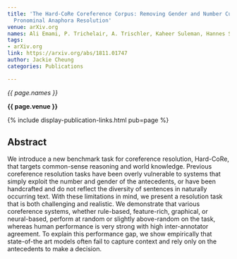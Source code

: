 ```yaml
---
title: 'The Hard-CoRe Coreference Corpus: Removing Gender and Number Cues for Difficult
  Pronominal Anaphora Resolution'
venue: arXiv.org
names: Ali Emami, P. Trichelair, A. Trischler, Kaheer Suleman, Hannes Schulz, J. Cheung
tags:
- arXiv.org
link: https://arxiv.org/abs/1811.01747
author: Jackie Cheung
categories: Publications

---
```


*{{ page.names }}*

**{{ page.venue }}**

{% include display-publication-links.html pub=page %}

## Abstract

We introduce a new benchmark task for coreference resolution, Hard-CoRe, that targets common-sense reasoning and world knowledge. Previous coreference resolution tasks have been overly vulnerable to systems that simply exploit the number and gender of the antecedents, or have been handcrafted and do not reflect the diversity of sentences in naturally occurring text. With these limitations in mind, we present a resolution task that is both challenging and realistic. We demonstrate that various coreference systems, whether rule-based, feature-rich, graphical, or neural-based, perform at random or slightly above-random on the task, whereas human performance is very strong with high inter-annotator agreement. To explain this performance gap, we show empirically that state-of-the art models often fail to capture context and rely only on the antecedents to make a decision.